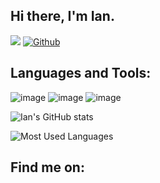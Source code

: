 ## Hi there, I'm Ian.

![](https://visitor-badge.laobi.icu/badge?page_id=ism90.ism90)
[![Github](https://img.shields.io/github/followers/ism90?label=Follow&style=social)](https://github.com/ism90)

## Languages and Tools: 

![image](https://img.shields.io/badge/HTML5-E34F26?style=for-the-badge&logo=html5&logoColor=white)
![image](https://img.shields.io/badge/CSS3-1572B6?style=for-the-badge&logo=css3&logoColor=white)
![image](https://img.shields.io/badge/JavaScript-323330?style=for-the-badge&logo=javascript&logoColor=F7DF1E)

![Ian's GitHub stats](https://github-readme-stats.vercel.app/api?username=ism90&theme=dracula&show_icons=true)

![Most Used Languages](https://github-readme-stats.vercel.app/api/top-langs/?username=ism90&theme=dracula)



 ## Find me on:


<!--
**ism90/ism90** is a ✨ _special_ ✨ repository because its `README.md` (this file) appears on your GitHub profile.

Here are some ideas to get you started:

- 🔭 I’m currently working on ...
- 🌱 I’m currently learning ...
- 👯 I’m looking to collaborate on ...
- 🤔 I’m looking for help with ...
- 💬 Ask me about ...
- 📫 How to reach me: ...
- 😄 Pronouns: ...
- ⚡ Fun fact: ...
-->
